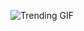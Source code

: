 ![Trending GIF](https://media0.giphy.com/media/v1.Y2lkPThiYjIxNzcyZDhnZGh5YWVwdmE0OXVscW0zZGJ2NWhiNHA2MnA2b2E3N2MxYXcwMCZlcD12MV9naWZzX3NlYXJjaCZjdD1n/rplvK3z0IzLqBxVJWk/giphy.gif)
